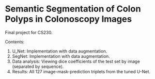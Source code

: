 # Semantic Segmentation of Colon Polyps in Colonoscopy Images
Final project for CS230.

Contents:
1. U_Net: Implementation with data augmentation.
2. SegNet: Implementation with data augmentation.
3. Data analysis: Viewing dice coefficients of the test set by image (separated by sequence).
4. Results: All 127 image-mask-prediction triplets from the tuned U-Net.
